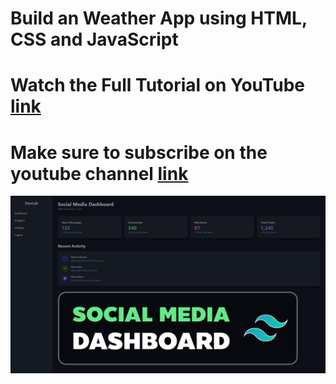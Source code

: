 # Build an Weather App using HTML, CSS and JavaScript

# Watch the Full Tutorial on YouTube [link](https://youtu.be/F2hu5C8jHtg?si=hjW_T5pCZ_eMP4VN)

# Make sure to subscribe on the youtube channel [link](https://www.youtube.com/@DevLabTutorials?sub_confirmation=1)

![preview img](preview.jpg)
